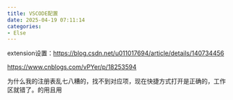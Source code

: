 ```yaml
---
title: VSCODE配置
date: 2025-04-19 07:11:14
categories:
- Else
---
```


extension设置：https://blog.csdn.net/u011017694/article/details/140734456

https://www.cnblogs.com/vPYer/p/18253594

为什么我的注册表乱七八糟的，找不到对应项，现在快捷方式打开是正确的，工作区就错了。的用且用